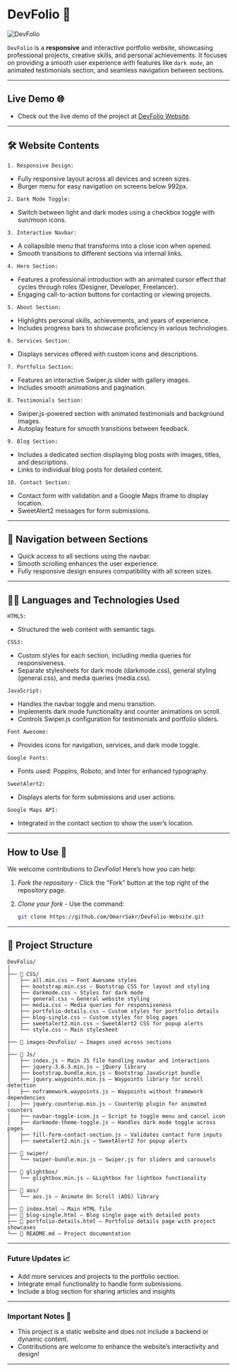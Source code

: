 # DevFolio 💼

![DevFolio](https://github.com/user-attachments/assets/a3ab1eb2-1d3c-493f-9d0f-62493d64a2ca)


`DevFolio` is a **responsive** and interactive portfolio website, showcasing professional projects,
creative skills, and personal achievements. It focuses on providing a smooth user experience with
features like `dark mode`, an animated testimonials section, and seamless navigation between sections.

---

## Live Demo 🌐
- Check out the live demo of the project at [DevFolio Website](https://omarrsakr.github.io/DevFolio-Website/).

---

## 🛠 Website Contents
<code>1. Responsive Design:</code>
   - Fully responsive layout across all devices and screen sizes.
   - Burger menu for easy navigation on screens below 992px.

<code>2. Dark Mode Toggle:</code>
   - Switch between light and dark modes using a checkbox toggle with sun/moon icons.

<code>3. Interactive Navbar:</code>
   - A collapsible menu that transforms into a close icon when opened.
   - Smooth transitions to different sections via internal links.

<code>4. Hero Section:</code>
   - Features a professional introduction with an animated cursor effect that cycles through roles (Designer, Developer, Freelancer).
   - Engaging call-to-action buttons for contacting or viewing projects.

<code>5. About Section:</code>
   - Highlights personal skills, achievements, and years of experience.
   - Includes progress bars to showcase proficiency in various technologies.

<code>6. Services Section:</code>
  - Displays services offered with custom icons and descriptions.

<code>7. Portfolio Section:</code>
  - Features an interactive Swiper.js slider with gallery images.
  - Includes smooth animations and pagination.

<code>8. Testimonials Section:</code>
  - Swiper.js-powered section with animated testimonials and background images.
  - Autoplay feature for smooth transitions between feedback.

<code>9. Blog Section:</code>
  - Includes a dedicated section displaying blog posts with images, titles, and descriptions.
  - Links to individual blog posts for detailed content.

<code>10. Contact Section:</code>
  - Contact form with validation and a Google Maps iframe to display location.
  - SweetAlert2 messages for form submissions.

---

## 🚀 Navigation between Sections
- Quick access to all sections using the navbar.
- Smooth scrolling enhances the user experience.
- Fully responsive design ensures compatibility with all screen sizes.

---

## 🧑‍💻 Languages and Technologies Used

<code>HTML5:</code>
- Structured the web content with semantic tags.

<code>CSS3:</code>
- Custom styles for each section, including media queries for responsiveness.
- Separate stylesheets for dark mode (darkmode.css), general styling (general.css), and media queries (media.css).

<code>JavaScript:</code>
- Handles the navbar toggle and menu transition.
- Implements dark mode functionality and counter animations on scroll.
- Controls Swiper.js configuration for testimonials and portfolio sliders.

<code>Font Awesome:</code>
- Provides icons for navigation, services, and dark mode toggle.

<code>Google Fonts:</code>
- Fonts used: Poppins, Roboto, and Inter for enhanced typography.

<code>SweetAlert2:</code>
- Displays alerts for form submissions and user actions.

<code>Google Maps API:</code>
- Integrated in the contact section to show the user’s location.


---

## How to Use 🚀  

We welcome contributions to *DevFolio*! Here’s how you can help:
1. *Fork the repository* - Click the "Fork" button at the top right of the repository page.
2. *Clone your fork* - Use the command:
   
   ```bash
   git clone https://github.com/OmarrSakr/DevFolio-Website.git

---

## 📂 Project Structure 

```
DevFolio/
│
├── 📂 CSS/
│   ├── all.min.css — Font Awesome styles
│   ├── bootstrap.min.css — Bootstrap CSS for layout and styling
│   ├── darkmode.css — Styles for dark mode
│   ├── general.css — General website styling
│   ├── media.css — Media queries for responsiveness
│   ├── portfolio-details.css — Custom styles for portfolio details
│   ├── blog-single.css — Custom styles for blog pages
│   ├── sweetalert2.min.css — SweetAlert2 CSS for popup alerts
│   └── style.css — Main stylesheet
│
├── 📂 images-DevFolio/ — Images used across sections
│
├── 📂 Js/
│   ├── index.js — Main JS file handling navbar and interactions
│   ├── jquery-3.6.3.min.js — jQuery library
│   ├── bootstrap.bundle.min.js — Bootstrap JavaScript bundle
│   ├── jquery.waypoints.min.js — Waypoints library for scroll detection
│   ├── noframework.waypoints.js — Waypoints without framework dependencies
│   ├── jquery.counterup.min.js — CounterUp plugin for animated counters
│   ├── navbar-toggle-icon.js — Script to toggle menu and cancel icon
│   ├── darkmode-theme-toggle.js — Handles dark mode toggle across pages
│   ├── fill-form-contact-section.js — Validates contact form inputs
│   ├── sweetalert2.min.js — SweetAlert2 for popup alerts
│
├── 📂 swiper/
│   └── swiper-bundle.min.js — Swiper.js for sliders and carousels
│
├── 📂 glightbox/
│   └── glightbox.min.js — GLightbox for lightbox functionality
│
├── 📂 aos/
│   └── aos.js — Animate On Scroll (AOS) library
│
├── 📄 index.html — Main HTML file
├── 📄 blog-single.html — Blog single page with detailed posts
├── 📄 portfolio-details.html — Portfolio details page with project showcases
└── 📄 README.md — Project documentation
```
---

### Future Updates 📈

- Add more services and projects to the portfolio section.
- Integrate email functionality to handle form submissions.
- Include a blog section for sharing articles and insights
---

### Important Notes 📢

- This project is a static website and does not include a backend or dynamic content.
- Contributions are welcome to enhance the website’s interactivity and design!

---
